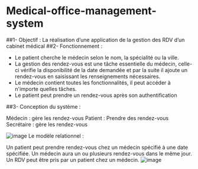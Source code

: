 # Medical-office-management-system
##1- Objectif :
La réalisation d’une application de la gestion des RDV d’un cabinet médical
##2- Fonctionnement :
* Le patient cherche le médecin selon le nom, la spécialité ou la ville.
* La gestion des rendez-vous est une tâche essentielle du médecin, celle-ci vérifie la disponibilité
de la date demandée et par la suite il ajoute un rendez-vous en saisissant les renseignements
nécessaires.
* Le médecin contient toutes les fonctionnalités, il peut accéder à n'importe quelles tâches.
* Le patient peut prendre un rendez-vous après son authentification

##3- Conception du système :

Médecin : gère les rendez-vous
Patient : Prendre des rendez-vous
Secrétaire : gère les rendez-vous

![image](https://user-images.githubusercontent.com/78508211/210516113-e3e48533-a044-4bdb-8280-28a69a00cf68.png)
Le modèle relationnel :

Un patient peut prendre rendez-vous chez un médecin spécifié à une date spécifiée.
Un médecin aura un ou plusieurs rendez-vous dans le même jour.
Un RDV peut être pris par un patient chez un médecin.
![image](https://user-images.githubusercontent.com/78508211/210516326-32ed4110-311c-4864-8b6b-744d072afd0a.png)
